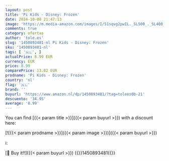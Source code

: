 ```yaml
---
layout: post
title: 'Pi Kids - Disney: Frozen'
date: 2024-10-08 21:47:13
image: 'https://m.media-amazon.com/images/I/51sqvg2pwIL._SL500_._SL400_.jpg'
comments: true
category: ofertas
author: 'tole.es'
slug: '1450893481-nl Pi Kids - Disney: Frozen'
sku: '1450893481-nl'
tags: [ '🇳🇱', ]
actualPrice: 8.99 EUR
currency: EUR
price: 8.99
comparePrice: 13.82 EUR
prodname: 'Pi Kids - Disney: Frozen'
country: 'nl'
flag: '🇳🇱'
brand: ''
buyurl: 'https://www.amazon.nl/dp/1450893481/?tag=tolees0b-21'
descuento: '34.95'
average: '8.99'
---
```


You can find [{{< param title >}}]({{< param buyurl >}}) with a discount here:

[![{{< param prodname >}}]({{< param image >}})]({{< param buyurl >}})

ℹ️:


[🛒 Buy it!!]({{< param buyurl >}})
{{<world>}}1450893481{{</world>}}
